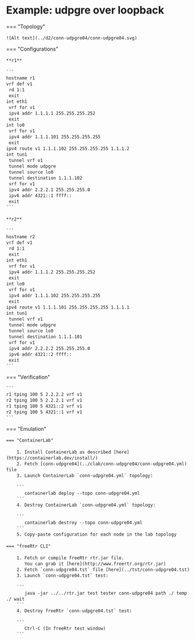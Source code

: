 # Example: udpgre over loopback

=== "Topology"

    ![Alt text](../d2/conn-udpgre04/conn-udpgre04.svg)

=== "Configurations"

    **r1**

    ```
    hostname r1
    vrf def v1
     rd 1:1
     exit
    int eth1
     vrf for v1
     ipv4 addr 1.1.1.1 255.255.255.252
     exit
    int lo0
     vrf for v1
     ipv4 addr 1.1.1.101 255.255.255.255
     exit
    ipv4 route v1 1.1.1.102 255.255.255.255 1.1.1.2
    int tun1
     tunnel vrf v1
     tunnel mode udpgre
     tunnel source lo0
     tunnel destination 1.1.1.102
     vrf for v1
     ipv4 addr 2.2.2.1 255.255.255.0
     ipv6 addr 4321::1 ffff::
     exit
    ```

    **r2**

    ```
    hostname r2
    vrf def v1
     rd 1:1
     exit
    int eth1
     vrf for v1
     ipv4 addr 1.1.1.2 255.255.255.252
     exit
    int lo0
     vrf for v1
     ipv4 addr 1.1.1.102 255.255.255.255
     exit
    ipv4 route v1 1.1.1.101 255.255.255.255 1.1.1.1
    int tun1
     tunnel vrf v1
     tunnel mode udpgre
     tunnel source lo0
     tunnel destination 1.1.1.101
     vrf for v1
     ipv4 addr 2.2.2.2 255.255.255.0
     ipv6 addr 4321::2 ffff::
     exit
    ```

=== "Verification"

    ```
    r1 tping 100 5 2.2.2.2 vrf v1
    r2 tping 100 5 2.2.2.1 vrf v1
    r1 tping 100 5 4321::2 vrf v1
    r2 tping 100 5 4321::1 vrf v1
    ```

=== "Emulation"

    === "ContainerLab"

        1. Install ContainerLab as described [here](https://containerlab.dev/install/)  
        2. Fetch [conn-udpgre04](../clab/conn-udpgre04/conn-udpgre04.yml) file  
        3. Launch ContainerLab `conn-udpgre04.yml` topology:  

        ```
           containerlab deploy --topo conn-udpgre04.yml  
        ```
        4. Destroy ContainerLab `conn-udpgre04.yml` topology:  

        ```
           containerlab destroy --topo conn-udpgre04.yml  
        ```
        5. Copy-paste configuration for each node in the lab topology

    === "freeRtr CLI"

        1. Fetch or compile freeRtr rtr.jar file.  
           You can grab it [here](http://www.freertr.org/rtr.jar)  
        2. Fetch `conn-udpgre04.tst` file [here](../tst/conn-udpgre04.tst)  
        3. Launch `conn-udpgre04.tst` test:  

        ```
           java -jar ../../rtr.jar test tester conn-udpgre04 path ./ temp ./ wait
        ```
        4. Destroy freeRtr `conn-udpgre04.tst` test:  

        ```
           Ctrl-C (In freeRtr test window)
        ```

